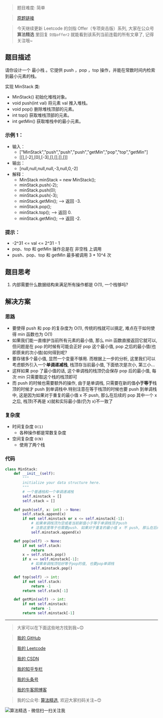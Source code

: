 > 题目难度: 简单

> [原题链接](https://leetcode.cn/problems/shun-shi-zhen-da-yin-ju-zhen-lcof/description/)

> 今天继续更新 Leetcode 的剑指 Offer（专项突击版）系列, 大家在公众号 **算法精选** 里回复 `剑指offer2` 就能看到该系列当前连载的所有文章了, 记得关注哦~

## 题目描述

请你设计一个 最小栈 。它提供 push ，pop ，top 操作，并能在常数时间内检索到最小元素的栈。

实现 MinStack 类:

- MinStack() 初始化堆栈对象。
- void push(int val) 将元素 val 推入堆栈。
- void pop() 删除堆栈顶部的元素。
- int top() 获取堆栈顶部的元素。
- int getMin() 获取堆栈中的最小元素。

### 示例 1：

- 输入：
  - ["MinStack","push","push","push","getMin","pop","top","getMin"]
  - [[],[-2],[0],[-3],[],[],[],[]]
- 输出：
  - [null,null,null,null,-3,null,0,-2]
- 解释：
  - MinStack minStack = new MinStack();
  - minStack.push(-2);
  - minStack.push(0);
  - minStack.push(-3);
  - minStack.getMin(); --> 返回 -3.
  - minStack.pop();
  - minStack.top(); --> 返回 0.
  - minStack.getMin(); --> 返回 -2.

### 提示：

- -2^31 <= val <= 2^31 - 1
- pop、top 和 getMin 操作总是在 非空栈 上调用
- push、pop、top 和 getMin 最多被调用 3 \* 10^4 次

## 题目思考

1. 内部需要什么数据结构来满足所有操作都是 O(1), 一个栈够吗?

## 解决方案

### 思路

- 要使得 push 和 pop 的复杂度为 O(1), 传统的栈就可以搞定, 难点在于如何使得 min 函数也为 O(1)
- 如果我们能一直维护当前所有元素的最小值, 那么 min 函数直接返回它就可以, 但问题是在 pop 的时候有可能会正好 pop 这个最小值, pop 之后的最小值(也即原来的次小值)如何得到呢?
- 要存储多个最小值, 显然一个变量不够用. 而根据上一步的分析, 这里我们可以考虑额外引入一个**单调递减栈**, 栈顶存当前最小值, 下面依次是次小, 第三小...
- 这样如果 pop 了最小值的话, 这个单调栈的栈顶仍会保存 pop 后的最小值, 每次 min 只需要取这个栈的栈顶即可
- 而 push 的时候也需要额外的操作, 由于是单调栈, 只需要在新的值**小于等于**栈顶的时候才 push 到单调栈中.特别注意在等于栈顶的时候也要 push 到单调栈中, 这是因为如果对于重复的最小值 x 不 push, 那么在后续的 pop 其中一个 x 之后, 栈顶(不再是 x)就和实际最小值(仍为 x)不一致了

### 复杂度

- 时间复杂度 `O(1)`
  - 各种操作都是常数复杂度
- 空间复杂度 `O(N)`
  - 使用了两个栈

### 代码

```python
class MinStack:
    def __init__(self):
        """
        initialize your data structure here.
        """
        # 一个普通栈和一个单调递减栈
        self.minstack = []
        self.stack = []

    def push(self, x: int) -> None:
        self.stack.append(x)
        if not self.minstack or x <= self.minstack[-1]:
            # 如果单调栈顶为空或者当前新值小于等于单调栈顶才push
            # 注意这里等于也需要push. 如果对于重复的最小值 x 不 push, 那么在后续的 pop 其中一个 x 之后, 栈顶(不再是 x)就和实际最小值(仍为 x)不一致了
            self.minstack.append(x)

    def pop(self) -> None:
        if not self.stack:
            return
        x = self.stack.pop()
        if x == self.minstack[-1]:
            # 如果单调栈顶恰好等于pop的值, 也要pop单调栈
            self.minstack.pop()

    def top(self) -> int:
        if not self.stack:
            return -1
        return self.stack[-1]

    def getMin(self) -> int:
        if not self.minstack:
            return -1
        return self.minstack[-1]
```

---

> 大家可以在下面这些地方找到我~😊

> [我的 GitHub](https://github.com/zjulyx)

> [我的 Leetcode](https://leetcode-cn.com/u/suibianfahui/)

> [我的 CSDN](https://me.csdn.net/zjulyx1993)

> [我的知乎专栏](https://zhuanlan.zhihu.com/c_1242508721932464128)

> [我的头条号](https://www.toutiao.com/c/user/1090304683804520/#mid=1671643017345028)

> [我的牛客网博客](https://blog.nowcoder.net/zjulyx)

> 我的公众号: [算法精选](https://mp.weixin.qq.com/s?__biz=MzA5MDk1MjI5MA==&mid=2247484158&idx=1&sn=90176bac32cf7af40e4074c721fd8a95&chksm=900285f3a7750ce5a068c9c9773781461819633f2fd60533732637ec9520c908371ebc218d49&scene=178&cur_album_id=1386231241346859009#rd), 欢迎大家扫码关注~😊

![算法精选 - 微信扫一扫关注我](https://pic1.zhimg.com/80/v2-7c988a7b35886df51596ef23616764ac_1440w.jpg)
